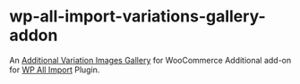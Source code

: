 # wp-all-import-variations-gallery-addon
An <a href="https://wordpress.org/plugins/woo-variation-gallery/" target="_blank">Additional Variation Images Gallery</a> for WooCommerce Additional add-on for <a href="http://www.wpallimport.com/" target="_blank">WP All Import</a> Plugin.
